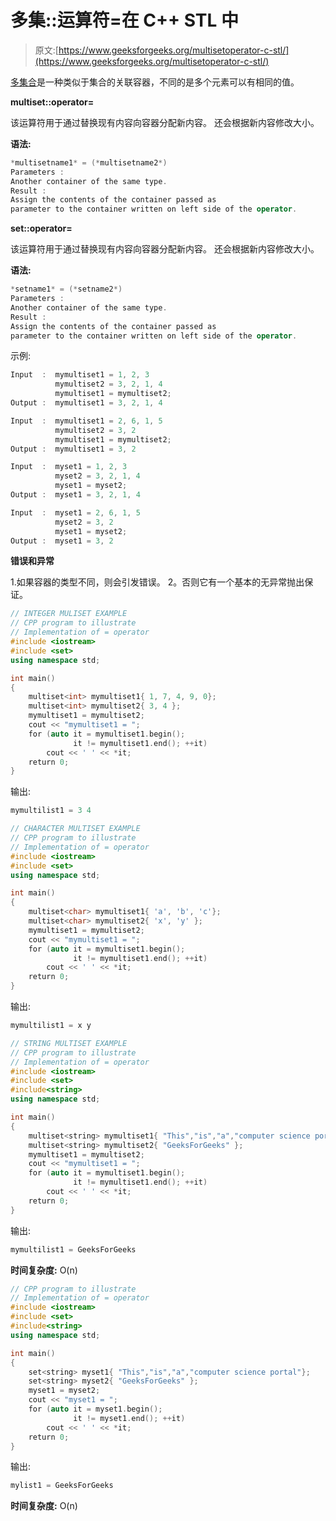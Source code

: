 # 多集::运算符=在 C++ STL 中

> 原文:[https://www.geeksforgeeks.org/multisetoperator-c-stl/](https://www.geeksforgeeks.org/multisetoperator-c-stl/)

[多集合](https://www.geeksforgeeks.org/multiset-in-cpp-stl/)是一种类似于集合的关联容器，不同的是多个元素可以有相同的值。

**multiset::operator=**

该运算符用于通过替换现有内容向容器分配新内容。
还会根据新内容修改大小。

**语法:**

```cpp
*multisetname1* = (*multisetname2*)
Parameters :
Another container of the same type.
Result :
Assign the contents of the container passed as 
parameter to the container written on left side of the operator.

```

**set::operator=**

该运算符用于通过替换现有内容向容器分配新内容。
还会根据新内容修改大小。

**语法:**

```cpp
*setname1* = (*setname2*)
Parameters :
Another container of the same type.
Result :
Assign the contents of the container passed as 
parameter to the container written on left side of the operator.

```

示例:

```cpp
Input  :  mymultiset1 = 1, 2, 3
          mymultiset2 = 3, 2, 1, 4
          mymultiset1 = mymultiset2;
Output :  mymultiset1 = 3, 2, 1, 4

Input  :  mymultiset1 = 2, 6, 1, 5
          mymultiset2 = 3, 2
          mymultiset1 = mymultiset2;
Output :  mymultiset1 = 3, 2

```

```cpp
Input  :  myset1 = 1, 2, 3
          myset2 = 3, 2, 1, 4
          myset1 = myset2;
Output :  myset1 = 3, 2, 1, 4

Input  :  myset1 = 2, 6, 1, 5
          myset2 = 3, 2
          myset1 = myset2;
Output :  myset1 = 3, 2

```

**错误和异常**

1.如果容器的类型不同，则会引发错误。
2。否则它有一个基本的无异常抛出保证。

```cpp
// INTEGER MULISET EXAMPLE
// CPP program to illustrate
// Implementation of = operator
#include <iostream>
#include <set>
using namespace std;

int main()
{
    multiset<int> mymultiset1{ 1, 7, 4, 9, 0};
    multiset<int> mymultiset2{ 3, 4 };
    mymultiset1 = mymultiset2;
    cout << "mymultiset1 = ";
    for (auto it = mymultiset1.begin();
              it != mymultiset1.end(); ++it)
        cout << ' ' << *it;
    return 0;
}
```

输出:

```cpp
mymultilist1 = 3 4

```

```cpp
// CHARACTER MULTISET EXAMPLE
// CPP program to illustrate
// Implementation of = operator
#include <iostream>
#include <set>
using namespace std;

int main()
{
    multiset<char> mymultiset1{ 'a', 'b', 'c'};
    multiset<char> mymultiset2{ 'x', 'y' };
    mymultiset1 = mymultiset2;
    cout << "mymultiset1 = ";
    for (auto it = mymultiset1.begin();
              it != mymultiset1.end(); ++it)
        cout << ' ' << *it;
    return 0;
}
```

输出:

```cpp
mymultilist1 = x y

```

```cpp
// STRING MULTISET EXAMPLE
// CPP program to illustrate
// Implementation of = operator
#include <iostream>
#include <set>
#include<string>
using namespace std;

int main()
{
    multiset<string> mymultiset1{ "This","is","a","computer science portal"};
    multiset<string> mymultiset2{ "GeeksForGeeks" };
    mymultiset1 = mymultiset2;
    cout << "mymultiset1 = ";
    for (auto it = mymultiset1.begin();
              it != mymultiset1.end(); ++it)
        cout << ' ' << *it;
    return 0;
}
```

输出:

```cpp
mymultilist1 = GeeksForGeeks

```

**时间复杂度:** O(n)

```cpp
// CPP program to illustrate
// Implementation of = operator
#include <iostream>
#include <set>
#include<string>
using namespace std;

int main()
{
    set<string> myset1{ "This","is","a","computer science portal"};
    set<string> myset2{ "GeeksForGeeks" };
    myset1 = myset2;
    cout << "myset1 = ";
    for (auto it = myset1.begin();
              it != myset1.end(); ++it)
        cout << ' ' << *it;
    return 0;
}
```

输出:

```cpp
mylist1 = GeeksForGeeks

```

**时间复杂度:** O(n)